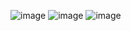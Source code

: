 ![image](https://github.com/davtyangit/graphql-crud/assets/121361500/100f6520-8f48-45a0-aa16-8a2d48b14fc4)
![image](https://github.com/davtyangit/graphql-crud/assets/121361500/94ab2727-ea01-477b-9004-f577920c2939)
![image](https://github.com/davtyangit/graphql-crud/assets/121361500/d1de2ff2-07d4-48b8-bf1e-0408fcdb3658)

